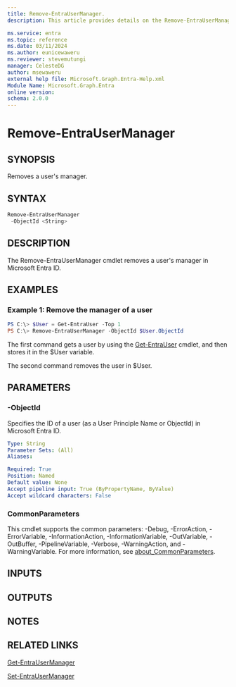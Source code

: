 ```yaml
---
title: Remove-EntraUserManager.
description: This article provides details on the Remove-EntraUserManager command.

ms.service: entra
ms.topic: reference
ms.date: 03/11/2024
ms.author: eunicewaweru
ms.reviewer: stevemutungi
manager: CelesteDG
author: msewaweru
external help file: Microsoft.Graph.Entra-Help.xml
Module Name: Microsoft.Graph.Entra
online version:
schema: 2.0.0
---
```


# Remove-EntraUserManager

## SYNOPSIS
Removes a user's manager.

## SYNTAX

```powershell
Remove-EntraUserManager 
 -ObjectId <String> 
```

## DESCRIPTION
The Remove-EntraUserManager cmdlet removes a user's manager in Microsoft Entra ID.

## EXAMPLES

### Example 1: Remove the manager of a user
```powershell
PS C:\> $User = Get-EntraUser -Top 1
PS C:\> Remove-EntraUserManager -ObjectId $User.ObjectId
```

The first command gets a user by using the [Get-EntraUser](./Get-EntraUser.md) cmdlet, and then stores it in the $User variable.

The second command removes the user in $User.

## PARAMETERS

### -ObjectId
Specifies the ID of a user (as a User Principle Name or ObjectId) in Microsoft Entra ID.

```yaml
Type: String
Parameter Sets: (All)
Aliases:

Required: True
Position: Named
Default value: None
Accept pipeline input: True (ByPropertyName, ByValue)
Accept wildcard characters: False
```

### CommonParameters
This cmdlet supports the common parameters: -Debug, -ErrorAction, -ErrorVariable, -InformationAction, -InformationVariable, -OutVariable, -OutBuffer, -PipelineVariable, -Verbose, -WarningAction, and -WarningVariable. For more information, see [about_CommonParameters](https://go.microsoft.com/fwlink/?LinkID=113216).

## INPUTS

## OUTPUTS

## NOTES

## RELATED LINKS

[Get-EntraUserManager](Get-EntraUserManager.md)

[Set-EntraUserManager](Set-EntraUserManager.md)

